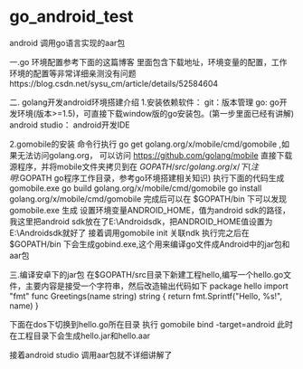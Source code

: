 # go_android_test
 android 调用go语言实现的aar包 

一.go 环境配置参考下面的这篇博客
里面包含下载地址，环境变量的配置，工作环境的配置等非常详细亲测没有问题https://blog.csdn.net/sysu_cm/article/details/52584604


二. golang开发android环境搭建介绍
1.安装依赖软件：
git：版本管理
go:  go开发环境(版本>=1.5)，可直接下载window版的go安装包。(第一步里面已经有讲解)
android studio： android开发IDE
   
   
2.gomobile的安装
命令行执行 go get golang.org/x/mobile/cmd/gomobile  ,如果无法访问golang.org，
可以访问 https://github.com/golang/mobile 直接下载源程序，并将mobile文件夹拷贝到在 $GOPATH/src/golang.org/x/ 下
(注明 :$GOPATH go程序工作目录，参考go环境搭建相关知识)
执行下面的代码生成gomobile.exe
go build golang.org/x/mobile/cmd/gomobile
go install golang.org/x/mobile/cmd/gomobile
完成后可以在 $GOPATH/bin 下可以发现 gomobile.exe 生成
设置环境变量ANDROID_HOME，值为android sdk的路径，我这里把android sdk放在了E:\Androidsdk，把ANDROID_HOME值设置为E:\Androidsdk就好了
接着调用gomobile init 关联ndk
执行完之后在$GOPATH/bin  下会生成gobind.exe,这个用来编译go文件成Android中的jar包和aar包
    
    
三.编译安卓下的jar包
在$GOPATH/src目录下新建工程hello,编写一个hello.go文件，主要内容是接受一个字符串，然后改造输出代码如下
    package hello
    import "fmt"
    func Greetings(name string) string {
	  return fmt.Sprintf("Hello, %s!", name)
    }
    
下面在dos下切换到hello.go所在目录 执行 gomobile bind -target=android 此时在工程目录下会生成hello.jar和hello.aar
    
接着android studio 调用aar包就不详细讲解了
       
